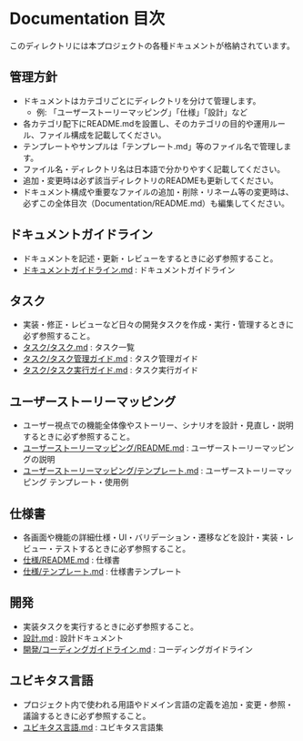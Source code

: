 # Documentation 目次

このディレクトリには本プロジェクトの各種ドキュメントが格納されています。

## 管理方針
- ドキュメントはカテゴリごとにディレクトリを分けて管理します。
    - 例: 「ユーザーストーリーマッピング」「仕様」「設計」など
- 各カテゴリ配下にREADME.mdを設置し、そのカテゴリの目的や運用ルール、ファイル構成を記載してください。
- テンプレートやサンプルは「テンプレート.md」等のファイル名で管理します。
- ファイル名・ディレクトリ名は日本語で分かりやすく記載してください。
- 追加・変更時は必ず該当ディレクトリのREADMEも更新してください。
- ドキュメント構成や重要なファイルの追加・削除・リネーム等の変更時は、必ずこの全体目次（Documentation/README.md）も編集してください。

## ドキュメントガイドライン
- ドキュメントを記述・更新・レビューをするときに必ず参照すること。
- [ドキュメントガイドライン.md](ドキュメントガイドライン.md) : ドキュメントガイドライン

## タスク
- 実装・修正・レビューなど日々の開発タスクを作成・実行・管理するときに必ず参照すること。
- [タスク/タスク.md](タスク/タスク.md) : タスク一覧
- [タスク/タスク管理ガイド.md](タスク/タスク管理ガイド.md) : タスク管理ガイド
- [タスク/タスク実行ガイド.md](タスク/タスク実行ガイド.md) : タスク実行ガイド

## ユーザーストーリーマッピング
- ユーザー視点での機能全体像やストーリー、シナリオを設計・見直し・説明するときに必ず参照すること。
- [ユーザーストーリーマッピング/README.md](ユーザーストーリーマッピング/README.md) : ユーザーストーリーマッピングの説明
- [ユーザーストーリーマッピング/テンプレート.md](ユーザーストーリーマッピング/テンプレート.md) : ユーザーストーリーマッピング テンプレート・使用例

## 仕様書
- 各画面や機能の詳細仕様・UI・バリデーション・遷移などを設計・実装・レビュー・テストするときに必ず参照すること。
- [仕様/README.md](仕様/README.md) : 仕様書
- [仕様/テンプレート.md](仕様/テンプレート.md) : 仕様書テンプレート

## 開発
- 実装タスクを実行するときに必ず参照すること。
- [設計.md](設計.md) : 設計ドキュメント
- [開発/コーディングガイドライン.md](開発/コーディングガイドライン.md) : コーディングガイドライン

## ユビキタス言語
- プロジェクト内で使われる用語やドメイン言語の定義を追加・変更・参照・議論するときに必ず参照すること。
- [ユビキタス言語.md](ユビキタス言語.md) : ユビキタス言語集
